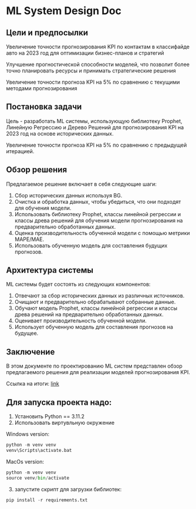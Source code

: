 # ML System Design Doc

## Цели и предпосылки

Увеличение точности прогнозирования KPI по контактам в классифайде авто на 2023 год для оптимизации бизнес-планов и стратегий

Улучшение прогностической способности моделей, что позволит более точно планировать ресурсы и принимать стратегические решения

Увеличение точности прогноза KPI на 5% по сравнению с текущими методами прогнозирования

## Постановка задачи

Цель - разработать ML системы, использующую библиотеку Prophet, Линейную Регрессию и Дерево Решений для прогнозирования KPI на 2023 год на основе исторических данных.

Увеличение точности прогноза KPI на 5% по сравнению с предыдущей итерацией.

## Обзор решения

Предлагаемое решение включает в себя следующие шаги:

1. Сбор исторических данных используя BG.
2. Очистка и обработка данных, чтобы убедиться, что они подходят для обучения модели.
3. Использовать библиотеку Prophet, классы линейной регрессии и классы древа решений для обучения модели прогнозирования на предварительно обработанных данных.
4. Оценка производительность обученной модели с помощью метрики MAPE/МАЕ.
5. Использовать обученную модель для составления будущих прогнозов.

## Архитектура системы

ML системы будет состоять из следующих компонентов:

1. Отвечают за сбор исторических данных из различных источников.
2. Очищают и предварительно обрабатывают собранные данные.
3. Обучают модель Prophet, классы линейной регрессии и классы древа решений на предварительно обработанных данных.
4. Оценивает производительность обученной модели.
5. Использует обученную модель для составления прогнозов на будущее.

## Заключение

В этом документе по проектированию ML систем представлен обзор предлагаемого решения для реализации моделей прогнозирования KPI.

Ссылка на итоги: <a href="https://docs.google.com/spreadsheets/d/1SCrRotrVIynC7i3tvmwmAev1hLPHBZN_nfhcjEbVfek/edit?usp=sharing">link</a>

## Для запуска проекта надо:

1. Установить Python == 3.11.2
2. Использовать виртувльную окружение 

Windows version:

```python
python -m venv venv
venv\Scripts\activate.bat
```

MacOs version:

```python
python -m venv venv
source venv/bin/activate
```

3. запустите скрипт для загрузки библиотек: 

```python
pip install -r requirements.txt
```